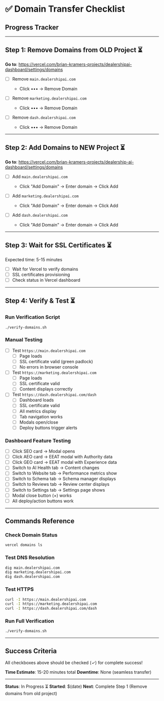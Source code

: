 # ✅ Domain Transfer Checklist

## Progress Tracker

---

## Step 1: Remove Domains from OLD Project ⏳

**Go to**: https://vercel.com/brian-kramers-projects/dealershipai-dashboard/settings/domains

- [ ] Remove `main.dealershipai.com`
  - Click ••• → Remove Domain

- [ ] Remove `marketing.dealershipai.com`
  - Click ••• → Remove Domain

- [ ] Remove `dash.dealershipai.com`
  - Click ••• → Remove Domain

---

## Step 2: Add Domains to NEW Project ⏳

**Go to**: https://vercel.com/brian-kramers-projects/dealership-ai-dashboard/settings/domains

- [ ] Add `main.dealershipai.com`
  - Click "Add Domain" → Enter domain → Click Add

- [ ] Add `marketing.dealershipai.com`
  - Click "Add Domain" → Enter domain → Click Add

- [ ] Add `dash.dealershipai.com`
  - Click "Add Domain" → Enter domain → Click Add

---

## Step 3: Wait for SSL Certificates ⏳

Expected time: 5-15 minutes

- [ ] Wait for Vercel to verify domains
- [ ] SSL certificates provisioning
- [ ] Check status in Vercel dashboard

---

## Step 4: Verify & Test ⏳

### Run Verification Script
```bash
./verify-domains.sh
```

### Manual Testing
- [ ] Test `https://main.dealershipai.com`
  - [ ] Page loads
  - [ ] SSL certificate valid (green padlock)
  - [ ] No errors in browser console

- [ ] Test `https://marketing.dealershipai.com`
  - [ ] Page loads
  - [ ] SSL certificate valid
  - [ ] Content displays correctly

- [ ] Test `https://dash.dealershipai.com/dash`
  - [ ] Dashboard loads
  - [ ] SSL certificate valid
  - [ ] All metrics display
  - [ ] Tab navigation works
  - [ ] Modals open/close
  - [ ] Deploy buttons trigger alerts

### Dashboard Feature Testing
- [ ] Click SEO card → Modal opens
- [ ] Click AEO card → EEAT modal with Authority data
- [ ] Click GEO card → EEAT modal with Experience data
- [ ] Switch to AI Health tab → Content changes
- [ ] Switch to Website tab → Performance metrics show
- [ ] Switch to Schema tab → Schema manager displays
- [ ] Switch to Reviews tab → Review center displays
- [ ] Switch to Settings tab → Settings page shows
- [ ] Modal close button (×) works
- [ ] All deploy/action buttons work

---

## Commands Reference

### Check Domain Status
```bash
vercel domains ls
```

### Test DNS Resolution
```bash
dig main.dealershipai.com
dig marketing.dealershipai.com
dig dash.dealershipai.com
```

### Test HTTPS
```bash
curl -I https://main.dealershipai.com
curl -I https://marketing.dealershipai.com
curl -I https://dash.dealershipai.com/dash
```

### Run Full Verification
```bash
./verify-domains.sh
```

---

## Success Criteria

All checkboxes above should be checked (✓) for complete success!

**Time Estimate**: 15-20 minutes total
**Downtime**: None (seamless transfer)

---

**Status**: In Progress ⏳
**Started**: $(date)
**Next**: Complete Step 1 (Remove domains from old project)
